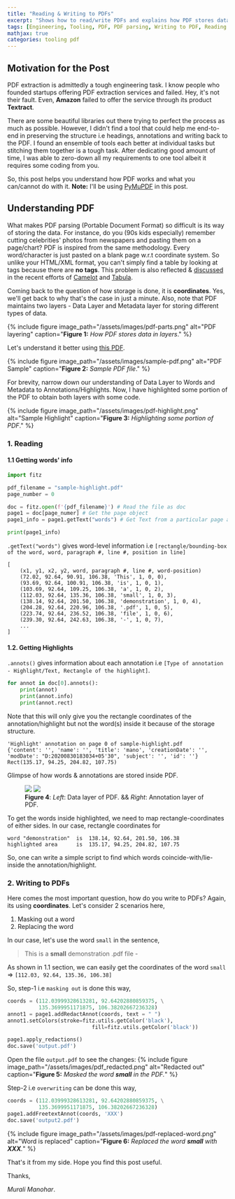```yaml
---
title: "Reading & Writing to PDFs"
excerpt: "Shows how to read/write PDFs and explains how PDF stores data"
tags: [Engineering, Tooling, PDF, PDF parsing, Writing to PDF, Reading PDFs]
mathjax: true
categories: tooling pdf
---
```


## Motivation for the Post

PDF extraction is admittedly a tough engineering task. I know people who founded startups offering PDF extraction services and failed. Hey, it's not their fault. Even, __Amazon__ failed to offer the service through its product __Textract__. 

There are some beautiful libraries out there trying to perfect the process as much as possible. However, I didn't find a tool that could help me end-to-end in preserving the structure i.e headings, annotations and writing back to the PDF. I found an ensemble of tools each better at individual tasks but stitching them together is a tough task. After dedicating good amount of time, I was able to zero-down all my requirements to one tool albeit it requires some coding from you.

So, this post helps you understand how PDF works and what you can/cannot do with it. __Note:__ I'll be using [PyMuPDF](https://pymupdf.readthedocs.io/en/latest/) in this post.

## Understanding PDF 

What makes PDF parsing (Portable Document Format) so difficult is its way of storing the data. For instance, do you (90s kids especially) remember cutting celebrities' photos from newspapers and pasting them on a page/chart? PDF is inspired from the same methodology. Every word/character is just pasted on a blank page w.r.t coordinate system. So unlike your HTML/XML format, you can't simply find a table by looking at tags because there are __no tags__. This problem is also reflected & [discussed](https://youtu.be/99A9Fz6uHAA) in the recent efforts of [Camelot](https://camelot-py.readthedocs.io/en/master/) and [Tabula](https://tabula-py.readthedocs.io/en/latest/).

Coming back to the question of how storage is done, it is __coordinates__. Yes, we'll get back to why that's the case in just a minute. Also, note that PDF maintains two layers - Data Layer and Metadata layer for storing different types of data.

{% include figure image_path="/assets/images/pdf-parts.png" alt="PDF layering" caption="__Figure 1:__ _How PDF stores data in layers_." %}

Let's understand it better using [this PDF](http://africau.edu/images/default/sample.pdf).

{% include figure image_path="/assets/images/sample-pdf.png" alt="PDF Sample" caption="__Figure 2:__ _Sample PDF file_." %}

For brevity, narrow down our understanding of Data Layer to Words and Metadata to Annotations/Highlights. Now, I have highlighted some portion of the PDF to obtain both layers with some code.

{% include figure image_path="/assets/images/pdf-highlight.png" alt="Sample Highlight" caption="__Figure 3:__ _Highlighting some portion of PDF_." %}

### 1. Reading
#### 1.1 Getting words' info

```python
import fitz

pdf_filename = "sample-highlight.pdf"
page_number = 0

doc = fitz.open(f'{pdf_filename}') # Read the file as doc
page1 = doc[page_numer] # Get the page object
page1_info = page1.getText("words") # Get Text from a particular page as a list of words.

print(page1_info)
```

 `.getText("words")` gives word-level information i.e `[rectangle/bounding-box of the word, word, paragraph #, line #, position in line]`

```
[
    (x1, y1, x2, y2, word, paragraph #, line #, word-position)
    (72.02, 92.64, 90.91, 106.38, 'This', 1, 0, 0),
    (93.69, 92.64, 100.91, 106.38, 'is', 1, 0, 1),
    (103.69, 92.64, 109.25, 106.38, 'a', 1, 0, 2),
    (112.03, 92.64, 135.36, 106.38, 'small', 1, 0, 3),
    (138.14, 92.64, 201.50, 106.38, 'demonstration', 1, 0, 4),
    (204.28, 92.64, 220.96, 106.38, '.pdf', 1, 0, 5),
    (223.74, 92.64, 236.52, 106.38, 'file', 1, 0, 6),
    (239.30, 92.64, 242.63, 106.38, '-', 1, 0, 7),
    ...
]
```

#### 1.2. Getting Highlights

 `.annots()` gives information about each annotation i.e `[Type of annotation - Highlight/Text, Rectangle of the highlight]`.

```python
for annot in doc[0].annots():
    print(annot)
    print(annot.info)
    print(annot.rect)
```

Note that this will only give you the rectangle coordinates of the annotation/highlight but not the word(s) inside it because of the storage structure.

```
'Highlight' annotation on page 0 of sample-highlight.pdf
{'content': '', 'name': '', 'title': 'mano', 'creationDate': '', 'modDate': "D:20200830183034+05'30", 'subject': '', 'id': ''}
Rect(135.17, 94.25, 204.82, 107.75)
```

Glimpse of how words & annotations are stored inside PDF.

<figure class="half">
    <a href="{{ site.url }}{{ site.baseurl }}/assets/images/pdf-text-only.png"><img src="{{ site.url }}{{ site.baseurl }}/assets/images/pdf-text-only.png"></a>
    <a href="{{ site.url }}{{ site.baseurl }}/assets/images/pdf-only-highlight.png"><img src="{{ site.url }}{{ site.baseurl }}/assets/images/pdf-only-highlight.png"></a>
    <figcaption><b>Figure 4</b>: <i>Left</i>: Data layer of PDF. && <i>Right</i>: Annotation layer of PDF.</figcaption>
</figure>

To get the words inside highlighted, we need to map rectangle-coordinates of either sides. In our case, rectangle coordinates for
```
word "demonstration"  is  138.14, 92.64, 201.50, 106.38
highlighted area      is  135.17, 94.25, 204.82, 107.75
```
So, one can write a simple script to find which words coincide-with/lie-inside the annotation/highlight.

### 2. Writing to PDFs

Here comes the most important question, how do you write to PDFs? Again, its using __coordinates__. Let's consider 2 scenarios here,

1. Masking out a word
2. Replacing the word

In our case, let's use the word `small` in the sentence,
> This is a __small__ demonstration .pdf file -

As shown in 1.1 section, we can easily get the coordinates of the word `small`  => `[112.03, 92.64, 135.36, 106.38]`

So, step-1 i.e `masking out` is done this way,
```python
coords = (112.03999328613281, 92.64202880859375, \
          135.3699951171875, 106.38202667236328)
annot1 = page1.addRedactAnnot(coords, text = " ")
annot1.setColors(stroke=fitz.utils.getColor('black'),
                           fill=fitz.utils.getColor('black'))

page1.apply_redactions()
doc.save('output.pdf')
```
Open the file `output.pdf` to see the changes:
{% include figure image_path="/assets/images/pdf_redacted.png" alt="Redacted out" caption="__Figure 5:__ _Masked the word __small__ in the PDF._" %}

Step-2 i.e `overwriting` can be done this way,

```python
coords = (112.03999328613281, 92.64202880859375, \
          135.3699951171875, 106.38202667236328)
page1.addFreetextAnnot(coords, 'XXX')
doc.save('output2.pdf')
```
{% include figure image_path="/assets/images/pdf-replaced-word.png" alt="Word is replaced" caption="__Figure 6:__ _Replaced the word __small__ with __XXX__._" %}

That's it from my side. Hope you find this post useful.

Thanks,

_Murali Manohar_.